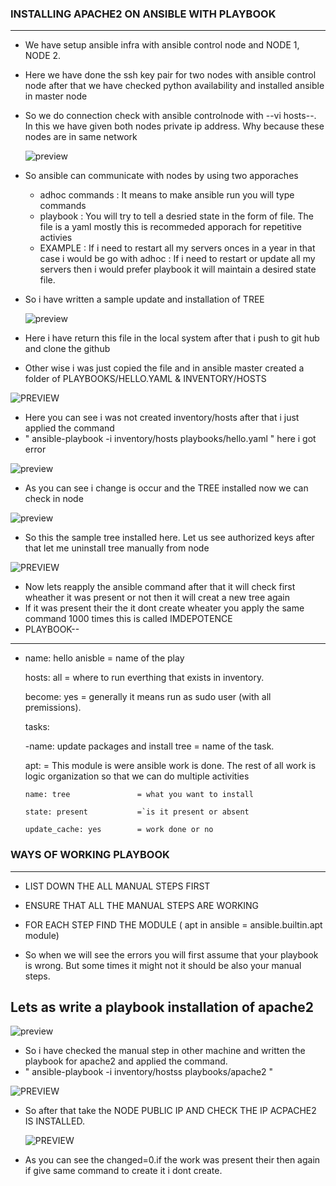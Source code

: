 ### INSTALLING APACHE2 ON ANSIBLE WITH PLAYBOOK
---------------------
* We have setup ansible infra with ansible control node and NODE 1, NODE 2.
* Here we have done the ssh key pair for two nodes with ansible control node after that we have checked python availability and installed ansible in master node
* So we do connection check with ansible controlnode with --vi hosts--. In this we have given both nodes private ip address. Why because these nodes are in same network
  
  ![preview](IMAGES/A11.png)

* So ansible can communicate with nodes by using two apporaches
    * adhoc commands : It means to make ansible run you will type commands 
    * playbook : You will try to tell a desried state in the form of file. The file is a yaml mostly this is recommeded apporach for repetitive activies
    * EXAMPLE : If i need to restart all my servers onces in a year in that case i would be go with adhoc 
              : If i need to restart or update all my servers then i would prefer playbook it will maintain a desired state file.
* So i have written a sample update and installation of TREE 
  
  ![preview](IMAGES/A12.png)

* Here i have return this file in the local system after that i push to git hub and clone the github
* Other wise i was just copied the file and in ansible master created a folder of PLAYBOOKS/HELLO.YAML & INVENTORY/HOSTS
  
 ![PREVIEW](IMAGES/A14.png)

* Here you can see i was not created inventory/hosts after that i just applied the  command 
* " ansible-playbook -i inventory/hosts playbooks/hello.yaml "  here i got error 

 ![preview](IMAGES/A15.png) 
  
* As you can see i change is occur and the TREE installed now we can check in node 

 ![preview](IMAGES/A16.png)

* So this the sample tree installed here. Let us see authorized keys after that let me uninstall tree manually from node

 ![PREVIEW](IMAGES/A17.png)

* Now lets reapply the ansible command after that it will check first wheather it was present or not then it will creat a new tree again
* If it was present their the it dont create wheater you apply the same command 1000 times this is called IMDEPOTENCE
* PLAYBOOK--

 ----

- name: hello anisble           = name of the play

  hosts: all                    = where to run everthing that exists in inventory.

  become: yes                   = generally it means run as sudo user (with all premissions).

  tasks: 
   
   -name: update packages and install tree = name of the task.

    apt:                       = This module is were ansible work is done. The rest of all work is logic organization so that we can do multiple activities 
      
      name: tree               = what you want to install

      state: present           =`is it present or absent

      update_cache: yes        = work done or no 

### WAYS OF WORKING PLAYBOOK
--------------------

* LIST DOWN THE ALL MANUAL STEPS FIRST
* ENSURE THAT ALL THE MANUAL STEPS ARE WORKING 
* FOR EACH STEP FIND THE MODULE ( apt in ansible = ansible.builtin.apt module)
  
* So when we will see the errors you will first assume that your playbook is wrong. But some times it might not it should be also your manual steps. 
## Lets as write a playbook installation of apache2

 ![preview](IMAGES/A18.png)

* So i have checked the manual step in other machine and written the playbook for apache2 and applied the command.
*  " ansible-playbook -i inventory/hostss playbooks/apache2 "

 ![PREVIEW](IMAGES/A19.png)

* So after that take the NODE PUBLIC IP AND CHECK THE IP ACPACHE2 IS INSTALLED.
   
  ![PREVIEW](IMAGES/A20.png)

* As you can see the changed=0.if the work was present their then again if give same command to create it i dont create.

     
